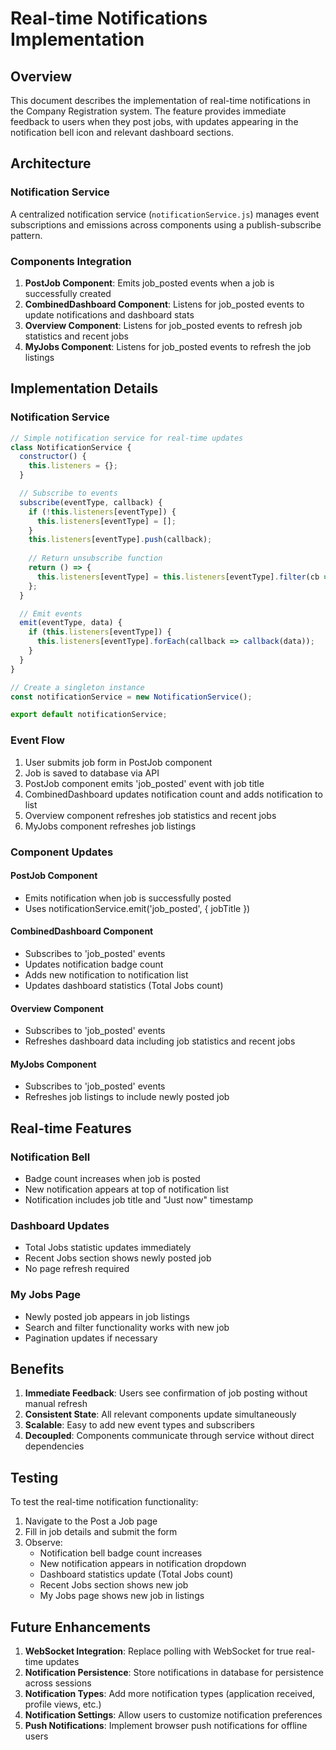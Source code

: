 # Real-time Notifications Implementation

## Overview
This document describes the implementation of real-time notifications in the Company Registration system. The feature provides immediate feedback to users when they post jobs, with updates appearing in the notification bell icon and relevant dashboard sections.

## Architecture

### Notification Service
A centralized notification service (`notificationService.js`) manages event subscriptions and emissions across components using a publish-subscribe pattern.

### Components Integration
1. **PostJob Component**: Emits job_posted events when a job is successfully created
2. **CombinedDashboard Component**: Listens for job_posted events to update notifications and dashboard stats
3. **Overview Component**: Listens for job_posted events to refresh job statistics and recent jobs
4. **MyJobs Component**: Listens for job_posted events to refresh the job listings

## Implementation Details

### Notification Service
```javascript
// Simple notification service for real-time updates
class NotificationService {
  constructor() {
    this.listeners = {};
  }

  // Subscribe to events
  subscribe(eventType, callback) {
    if (!this.listeners[eventType]) {
      this.listeners[eventType] = [];
    }
    this.listeners[eventType].push(callback);
    
    // Return unsubscribe function
    return () => {
      this.listeners[eventType] = this.listeners[eventType].filter(cb => cb !== callback);
    };
  }

  // Emit events
  emit(eventType, data) {
    if (this.listeners[eventType]) {
      this.listeners[eventType].forEach(callback => callback(data));
    }
  }
}

// Create a singleton instance
const notificationService = new NotificationService();

export default notificationService;
```

### Event Flow
1. User submits job form in PostJob component
2. Job is saved to database via API
3. PostJob component emits 'job_posted' event with job title
4. CombinedDashboard updates notification count and adds notification to list
5. Overview component refreshes job statistics and recent jobs
6. MyJobs component refreshes job listings

### Component Updates

#### PostJob Component
- Emits notification when job is successfully posted
- Uses notificationService.emit('job_posted', { jobTitle })

#### CombinedDashboard Component
- Subscribes to 'job_posted' events
- Updates notification badge count
- Adds new notification to notification list
- Updates dashboard statistics (Total Jobs count)

#### Overview Component
- Subscribes to 'job_posted' events
- Refreshes dashboard data including job statistics and recent jobs

#### MyJobs Component
- Subscribes to 'job_posted' events
- Refreshes job listings to include newly posted job

## Real-time Features

### Notification Bell
- Badge count increases when job is posted
- New notification appears at top of notification list
- Notification includes job title and "Just now" timestamp

### Dashboard Updates
- Total Jobs statistic updates immediately
- Recent Jobs section shows newly posted job
- No page refresh required

### My Jobs Page
- Newly posted job appears in job listings
- Search and filter functionality works with new job
- Pagination updates if necessary

## Benefits

1. **Immediate Feedback**: Users see confirmation of job posting without manual refresh
2. **Consistent State**: All relevant components update simultaneously
3. **Scalable**: Easy to add new event types and subscribers
4. **Decoupled**: Components communicate through service without direct dependencies

## Testing

To test the real-time notification functionality:

1. Navigate to the Post a Job page
2. Fill in job details and submit the form
3. Observe:
   - Notification bell badge count increases
   - New notification appears in notification dropdown
   - Dashboard statistics update (Total Jobs count)
   - Recent Jobs section shows new job
   - My Jobs page shows new job in listings

## Future Enhancements

1. **WebSocket Integration**: Replace polling with WebSocket for true real-time updates
2. **Notification Persistence**: Store notifications in database for persistence across sessions
3. **Notification Types**: Add more notification types (application received, profile views, etc.)
4. **Notification Settings**: Allow users to customize notification preferences
5. **Push Notifications**: Implement browser push notifications for offline users
